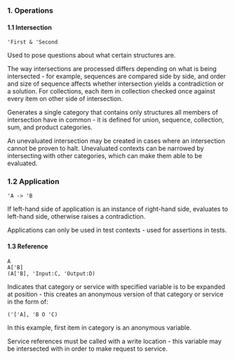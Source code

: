 ### 1. Operations
#### 1.1 Intersection
    'First & 'Second

Used to pose questions about what certain structures are.

The way intersections are processed differs depending on what is being intersected -
for example, sequences are compared side by side, and order and size of sequence
affects whether intersection yields a contradiction or a solution. For collections,
each item in collection checked once against every item on other side of intersection.

Generates a single category that contains only structures all members of intersection have in common - it is defined for union, sequence, collection, sum, and product categories.

An unevaluated intersection may be created in cases where an intersection cannot be proven to halt. Unevaluated contexts can be narrowed by intersecting with other categories, which can make them able to be evaluated.

### 1.2 Application
    'A -> 'B

If left-hand side of application is an instance of right-hand side, evaluates to left-hand side, otherwise raises a contradiction.

Applications can only be used in test contexts - used for assertions in tests.

#### 1.3 Reference
    A
    A['B]
    (A['B], 'Input:C, 'Output:D)

Indicates that category or service with specified variable is to be expanded at position - this creates an anonymous version of that category or service in the form of:

    ('['A], 'B O 'C)

In this example, first item in category is an anonymous variable.

Service references must be called with a write location - this variable may be intersected with in order to make request to service.